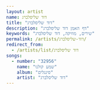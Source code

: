 ```yaml
---
layout: artist
name: דוד שליסלברג
title: "דוד שליסלברג"
description: "דף האמן דוד שליסלברג"
keywords: "שירים, מוזיקה, דוד שליסלברג"
permalink: /artists/דוד-שליסלברג/
redirect_from:
  - /artists/list/דוד שליסלברג
songs:
  - number: "32956"
    name: "שמע קולנו"
    album: "סינגלים"
    artist: "דוד שליסלברג"
---
```

